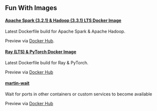 ## Fun With Images

#### [Apache Spark (3.2.1) & Hadoop (3.3.1) LTS Docker Image](https://github.com/dtcsai/fun-with-images/tree/master/apache-spark-hadoop-latest)

Latest Dockerfile build for Apache Spark & Apache Hadoop.

Preview via [Docker Hub](https://hub.docker.com/r/dogukantuna/spark-hadoop).

#### [Ray (LTS) & PyTorch Docker Image](https://github.com/dtcsai/fun-with-images/tree/master/ray-pytorch-latest)

Latest Dockerfile build for Ray & PyTorch.

Preview via [Docker Hub](https://hub.docker.com/r/dogukantuna/ray-pytorch)

#### [martin-wait](https://github.com/DPT4/fun-with-images/tree/main/martin-wait)

Wait for ports in other containers or custom services to become available 

Preview via [Docker Hub](https://hub.docker.com/r/martin/wait)
